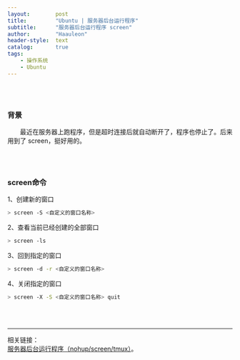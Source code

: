 ```yaml
---
layout:        post
title:         "Ubuntu | 服务器后台运行程序"
subtitle:      "服务器后台运行程序 screen"
author:        "Haauleon"
header-style:  text
catalog:       true
tags:
    - 操作系统
    - Ubuntu
---
```



<br>
<br>

### 背景
&emsp;&emsp;最近在服务器上跑程序，但是超时连接后就自动断开了，程序也停止了。后来用到了 screen，挺好用的。          

<br>
<br>

### screen命令

1、创建新的窗口             
```bash
> screen -S <自定义的窗口名称>
```

2、查看当前已经创建的全部窗口          
```bash
> screen -ls
```

3、回到指定的窗口         
```bash
> screen -d -r <自定义的窗口名称>
```

4、关闭指定的窗口     
```bash
> screen -X -S <自定义的窗口名称> quit
```

<br>
<br>

---

相关链接：   
[服务器后台运行程序（nohup/screen/tmux）](https://blog.csdn.net/zeronose/article/details/122263384)。